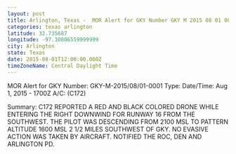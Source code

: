 ```yaml
---
layout: post
title: Arlington, Texas -  MOR Alert for GKY Number GKY M 2015 08 01 0001 Type Date Time
categories: texas arlington
latitude: 32.735687
longitude: -97.10806559999999
city: Arlington
state: Texas
date: 2015-08-01T12:00:00.000Z
timeZoneName: Central Daylight Time
---
```













MOR Alert for GKY
Number: GKY-M-2015/08/01-0001
Type: 
Date/Time: Aug 1, 2015 - 1700Z
A/C: (C172)

Summary: C172 REPORTED A RED AND BLACK COLORED DRONE WHILE ENTERING THE RIGHT DOWNWIND FOR RUNWAY 16 FROM THE SOUTHWEST. THE PILOT WAS DESCENDING FROM 2100 MSL TO PATTERN ALTITUDE 1600 MSL 2 1/2 MILES SOUTHWEST OF GKY. NO EVASIVE ACTION WAS TAKEN BY AIRCRAFT. NOTIFIED THE ROC, DEN AND ARLINGTON PD.
